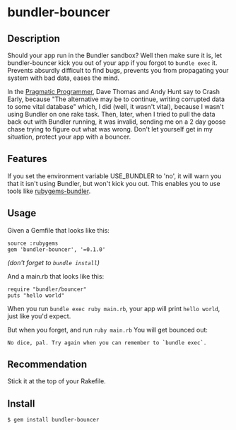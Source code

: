 bundler-bouncer
===============

Description
-----------

Should your app run in the Bundler sandbox? Well then make sure it is, let bundler-bouncer
kick you out of your app if you forgot to `bundle exec` it. Prevents absurdly difficult to
find bugs, prevents you from propagating your system with bad data, eases the mind.

In the [Pragmatic Programmer](http://pragprog.com/the-pragmatic-programmer/extracts/tips),
Dave Thomas and Andy Hunt say to Crash Early, because "The alternative may be to continue,
writing corrupted data to some vital database" which, I did (well, it wasn't vital), because
I wasn't using Bundler on one rake task. Then, later, when I tried to pull the data back
out with Bundler running, it was invalid, sending me on a 2 day goose chase trying to figure
out what was wrong. Don't let yourself get in my situation, protect your app with a bouncer.


Features
--------

If you set the environment variable USE_BUNDLER to 'no', it will warn you that it isn't using
Bundler, but won't kick you out. This enables you to use tools like [rubygems-bundler](https://rubygems.org/gems/rubygems-bundler).


Usage
-----

Given a Gemfile that looks like this:

    source :rubygems
    gem 'bundler-bouncer', '=0.1.0'

*(don't forget to `bundle install`)*

And a main.rb that looks like this:

    require "bundler/bouncer"
    puts "hello world"

When you run `bundle exec ruby main.rb`, your app will print `hello world`, just like you'd expect.


But when you forget, and run `ruby main.rb` You will get bounced out:

    No dice, pal. Try again when you can remember to `bundle exec`.


Recommendation
--------------

Stick it at the top of your Rakefile.
    

Install
-------

`$ gem install bundler-bouncer`
